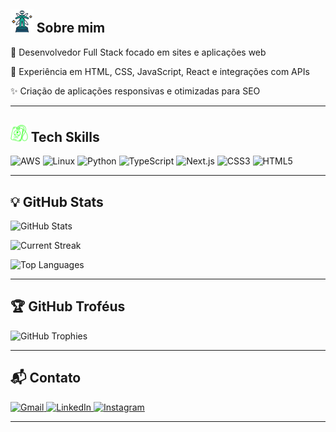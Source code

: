 <h2><img src="icons/metaverse.png" height="36.9" alt="About Icon"> Sobre mim</h2>

🚀 Desenvolvedor Full Stack focado em sites e aplicações web
<p>🧩 Experiência em HTML, CSS, JavaScript, React e integrações com APIs <p/>
✨ Criação de aplicações responsivas e otimizadas para SEO

---

<h2><img src="icons/id-cardv.png" height="27.7" alt="About Icon"> Tech Skills</h2>

<p align="left">
    <img src="https://skillicons.dev/icons?i=aws" height="35" alt="AWS">
    <img src="https://skillicons.dev/icons?i=linux" height="35" alt="Linux">
    <img src="https://skillicons.dev/icons?i=py" height="35" alt="Python">
    <img src="https://cdn.jsdelivr.net/gh/devicons/devicon/icons/typescript/typescript-original.svg" height="35" alt="TypeScript" />
    <img src="https://cdn.jsdelivr.net/gh/devicons/devicon/icons/nextjs/nextjs-original.svg" height="35" alt="Next.js" />
    <img src="https://img.icons8.com/color/48/css3.png" height="42" alt="CSS3"/>
    <img src="https://cdn.simpleicons.org/html5/E34F26" height="35" alt="HTML5">
</p>

---

## 💡 GitHub Stats

![GitHub Stats](https://github-readme-stats.vercel.app/api?username=Victoryusz&show_icons=true&theme=radical)

![Current Streak](https://github-readme-streak-stats.herokuapp.com/?user=Victoryusz&theme=radical)

![Top Languages](https://github-readme-stats.vercel.app/api/top-langs/?username=Victoryusz&layout=compact&theme=radical)

---

## 🏆 GitHub Troféus

![GitHub Trophies](https://github-profile-trophy.vercel.app/?username=Victoryusz&theme=radical)

---

## 📬 Contato

<a href="mailto:Hugo4strong@gmail.com">
    <img src="https://skillicons.dev/icons?i=gmail" height="35" alt="Gmail">
</a>
<a href="https://www.linkedin.com/in/victor-hugo-323025158/">
    <img src="https://skillicons.dev/icons?i=linkedin" height="35" alt="LinkedIn">
</a>
<a href="https://www.instagram.com/vick1st/">
    <img src="https://skillicons.dev/icons?i=instagram" height="35" alt="Instagram">
</a>

---
